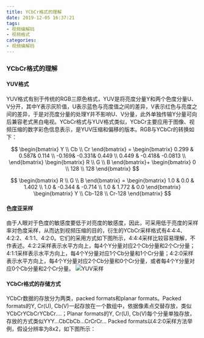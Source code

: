 ```yaml
---
title: YCbCr格式的理解
date: 2019-12-05 16:37:21
tags:
- 视频编解码
- 视频格式
categories:
- 视频编解码
---
```


### YCbCr格式的理解
#### YUV格式
YUV格式有别于传统的RGB三原色格式，YUV是将亮度分量Y和两个色度分量U、V分开，其中Y表示灰阶值，U表示蓝色与亮度值之间的差异，V表示红色与亮度之间的差异，于是对亮度分量的处理Y并不影响U、V分量，此外单独传输Y分量可向后兼容老式黑白电视。YCbCr格式与YUV格式类似，YCbCr主要应用于图像、视频压缩的数字彩色信息表示，是YUV压缩和偏移的版本。RGB与YCbCr的转换如下：

$$
\begin{bmatrix}
    Y \\
    Cb \\
    Cr
\end{bmatrix} = 
\begin{bmatrix}
    0.299 & 0.587& 0.114 \\
    -0.169& -0.331& 0.449 \\
    0.449 & -0.418& -0.0813 \\
\end{bmatrix}
\begin{bmatrix}
    R \\ G \\ B
\end{bmatrix}+
\begin{bmatrix}
    0 \\ 128 \\ 128
\end{bmatrix}
$$


$$
\begin{bmatrix}
    R \\ G \\ B
\end{bmatrix} =
\begin{bmatrix}
    1.0 & 0.0 & 1.402 \\
    1.0 & -0.344 & -0.714 \\
    1.0 & 1.772 & 0.0 
\end{bmatrix}
\begin{bmatrix}
    Y \\ Cb-128 \\ Cr-128
\end{bmatrix}
$$


#### 色度亚采样
由于人眼对于色度的敏感度要低于对亮度的敏感度，因此，可采用低于亮度的采样率对色度采样，从而达到视频压缩的目的，衍生的YCbCr采样格式有4:4:4、4:2:2、4:1:1、4:2:0。它们的采用方式如下图所示，4:4:4采样比较容易理解，不作表述。4:2:2采样表示水平方向上，每4个Y分量对应2个Cb分量和2个Cr分量；4:1:1采样表示水平方向上，每4个Y分量对应1个Cb分量和1个Cr分量；4:2:0采样表示水平方向上，每4个Y分量对应2个Cb分量和0个Cr分量，或者每4个Y分量对应0个Cb分量和2个Cr分量。
![YUV采样](/images/YUV_sampling.png "YUV采样")

#### YCbCr格式的存储方式
YCbCr数据的存放分为两类，packed formats和planar formats。Packed formats的Y, Cr(U), Cb(V)一起存放在一个数组中，依据像素点交替存放，类似YCbCrYCbCrYCbCr....；Planar formats的Y, Cr(U), Cb(V)每个分量单独存放，存放的方式类似YYY...CbCbCb...CrCrCr...
Packed formats以4:2:0采样方法举例，假设分辨率为8x2，如下图所示：
